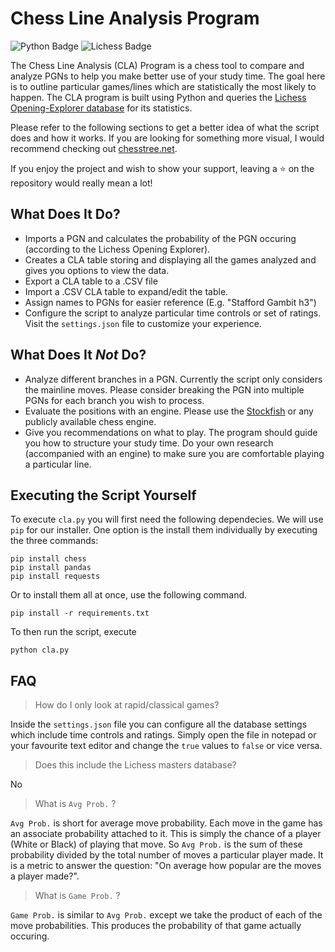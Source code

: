 # Chess Line Analysis Program
![Python Badge](https://img.shields.io/badge/Python-007396?style=for-the-badge&labelColor=black&logo=Python&logoColor=white) 
![Lichess Badge](https://img.shields.io/badge/Lichess-FF6767?style=for-the-badge&labelColor=black&logo=Lichess&logoColor=white) 

The Chess Line Analysis (CLA) Program is a chess tool to compare and analyze PGNs to help you make better use of your study time. The goal here is to outline particular games/lines which are statistically the most likely to happen. The CLA program is built using Python and queries the [Lichess Opening-Explorer database](https://lichess.org/api#tag/Opening-Explorer) for its statistics. 

Please refer to the following sections to get a better idea of what the script does and how it works. If you are looking for something more visual, I would recommend checking out [chesstree.net](http://www.chesstree.net/).  

If you enjoy the project and wish to show your support, leaving a ⭐ on the repository would really mean a lot!

## What Does It Do?

- Imports a PGN and calculates the probability of the PGN occuring (according to the Lichess Opening Explorer).
- Creates a CLA table storing and displaying all the games analyzed and gives you options to view the data.
- Export a CLA table to a .CSV file
- Import a .CSV CLA table to expand/edit the table. 
- Assign names to PGNs for easier reference (E.g. "Stafford Gambit h3")
- Configure the script to analyze particular time controls or set of ratings. Visit the `settings.json` file to customize your experience. 

## What Does It *Not* Do?

- Analyze different branches in a PGN. Currently the script only considers the mainline moves. Please consider breaking the PGN into multiple PGNs for each branch you wish to process. 
- Evaluate the positions with an engine. Please use the [Stockfish](https://stockfishchess.org/) or any publicly available chess engine.  
- Give you recommendations on what to play. The program should guide you how to structure your study time. Do your own research (accompanied with an engine) to make sure you are comfortable playing a particular line. 

## Executing the Script Yourself
To execute `cla.py` you will first need the following dependecies. We will use `pip` for our installer. One option is the install them individually by executing the three commands:

```
pip install chess
pip install pandas
pip install requests
```
Or to install them all at once, use the following command. 
```
pip install -r requirements.txt
```
To then run the script, execute
```
python cla.py
```

## FAQ

> How do I only look at rapid/classical games?

Inside the `settings.json` file you can configure all the database settings which include time controls and ratings. Simply open the file in notepad or your favourite text editor and change the `true` values to `false` or vice versa. 

> Does this include the Lichess masters database? 

No 

> What is `Avg Prob.` ? 

`Avg Prob.` is short for average move probability. Each move in the game has an associate probability attached to it. This is simply the chance of a player (White or Black) of playing that move. So `Avg Prob.` is the sum of these probability divided by the total number of moves a particular player made. It is a metric to answer the question: "On average how popular are the moves a player made?". 

> What is `Game Prob.` ?

`Game Prob.` is similar to `Avg Prob.` except we take the product of each of the move probabilities. This produces the probability of that game actually occuring. 